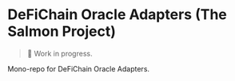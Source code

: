 # DeFiChain Oracle Adapters (The Salmon Project)

> 🚧 Work in progress.

Mono-repo for DeFiChain Oracle Adapters.
